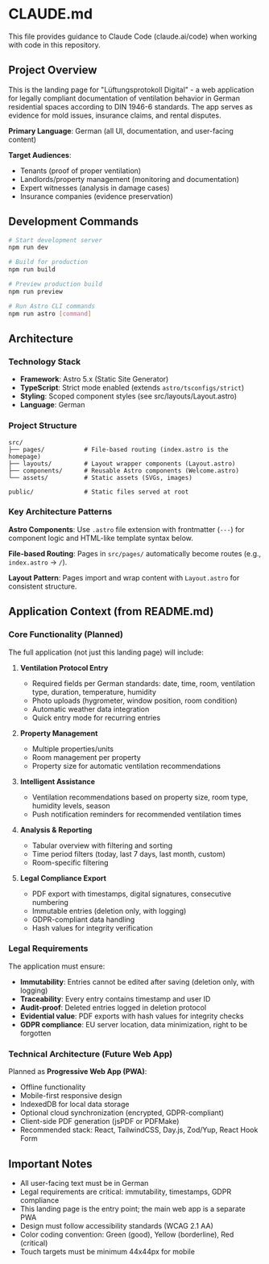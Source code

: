 # CLAUDE.md

This file provides guidance to Claude Code (claude.ai/code) when working with code in this repository.

## Project Overview

This is the landing page for "Lüftungsprotokoll Digital" - a web application for legally compliant documentation of ventilation behavior in German residential spaces according to DIN 1946-6 standards. The app serves as evidence for mold issues, insurance claims, and rental disputes.

**Primary Language**: German (all UI, documentation, and user-facing content)

**Target Audiences**:
- Tenants (proof of proper ventilation)
- Landlords/property management (monitoring and documentation)
- Expert witnesses (analysis in damage cases)
- Insurance companies (evidence preservation)

## Development Commands

```bash
# Start development server
npm run dev

# Build for production
npm run build

# Preview production build
npm run preview

# Run Astro CLI commands
npm run astro [command]
```

## Architecture

### Technology Stack

- **Framework**: Astro 5.x (Static Site Generator)
- **TypeScript**: Strict mode enabled (extends `astro/tsconfigs/strict`)
- **Styling**: Scoped component styles (see src/layouts/Layout.astro)
- **Language**: German

### Project Structure

```
src/
├── pages/           # File-based routing (index.astro is the homepage)
├── layouts/         # Layout wrapper components (Layout.astro)
├── components/      # Reusable Astro components (Welcome.astro)
└── assets/          # Static assets (SVGs, images)

public/              # Static files served at root
```

### Key Architecture Patterns

**Astro Components**: Use `.astro` file extension with frontmatter (`---`) for component logic and HTML-like template syntax below.

**File-based Routing**: Pages in `src/pages/` automatically become routes (e.g., `index.astro` → `/`).

**Layout Pattern**: Pages import and wrap content with `Layout.astro` for consistent structure.

## Application Context (from README.md)

### Core Functionality (Planned)

The full application (not just this landing page) will include:

1. **Ventilation Protocol Entry**
   - Required fields per German standards: date, time, room, ventilation type, duration, temperature, humidity
   - Photo uploads (hygrometer, window position, room condition)
   - Automatic weather data integration
   - Quick entry mode for recurring entries

2. **Property Management**
   - Multiple properties/units
   - Room management per property
   - Property size for automatic ventilation recommendations

3. **Intelligent Assistance**
   - Ventilation recommendations based on property size, room type, humidity levels, season
   - Push notification reminders for recommended ventilation times

4. **Analysis & Reporting**
   - Tabular overview with filtering and sorting
   - Time period filters (today, last 7 days, last month, custom)
   - Room-specific filtering

5. **Legal Compliance Export**
   - PDF export with timestamps, digital signatures, consecutive numbering
   - Immutable entries (deletion only, with logging)
   - GDPR-compliant data handling
   - Hash values for integrity verification

### Legal Requirements

The application must ensure:
- **Immutability**: Entries cannot be edited after saving (deletion only, with logging)
- **Traceability**: Every entry contains timestamp and user ID
- **Audit-proof**: Deleted entries logged in deletion protocol
- **Evidential value**: PDF exports with hash values for integrity checks
- **GDPR compliance**: EU server location, data minimization, right to be forgotten

### Technical Architecture (Future Web App)

Planned as **Progressive Web App (PWA)**:
- Offline functionality
- Mobile-first responsive design
- IndexedDB for local data storage
- Optional cloud synchronization (encrypted, GDPR-compliant)
- Client-side PDF generation (jsPDF or PDFMake)
- Recommended stack: React, TailwindCSS, Day.js, Zod/Yup, React Hook Form

## Important Notes

- All user-facing text must be in German
- Legal requirements are critical: immutability, timestamps, GDPR compliance
- This landing page is the entry point; the main web app is a separate PWA
- Design must follow accessibility standards (WCAG 2.1 AA)
- Color coding convention: Green (good), Yellow (borderline), Red (critical)
- Touch targets must be minimum 44x44px for mobile
